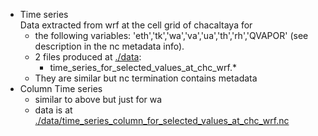 - Time series  
Data extracted from wrf at the cell grid of chacaltaya for
  - the following variables: 'eth','tk','wa','va','ua','th','rh','QVAPOR' (see description in the nc metadata info).  
  - 2 files produced at [./data](./data):
    - time_series_for_selected_values_at_chc_wrf.*
  - They are similar but nc termination contains metadata
- Column Time series  
  - similar to above but just for wa
  - data is at
  [./data/time_series_column_for_selected_values_at_chc_wrf.nc](./data/time_series_column_for_selected_values_at_chc_wrf.nc)
